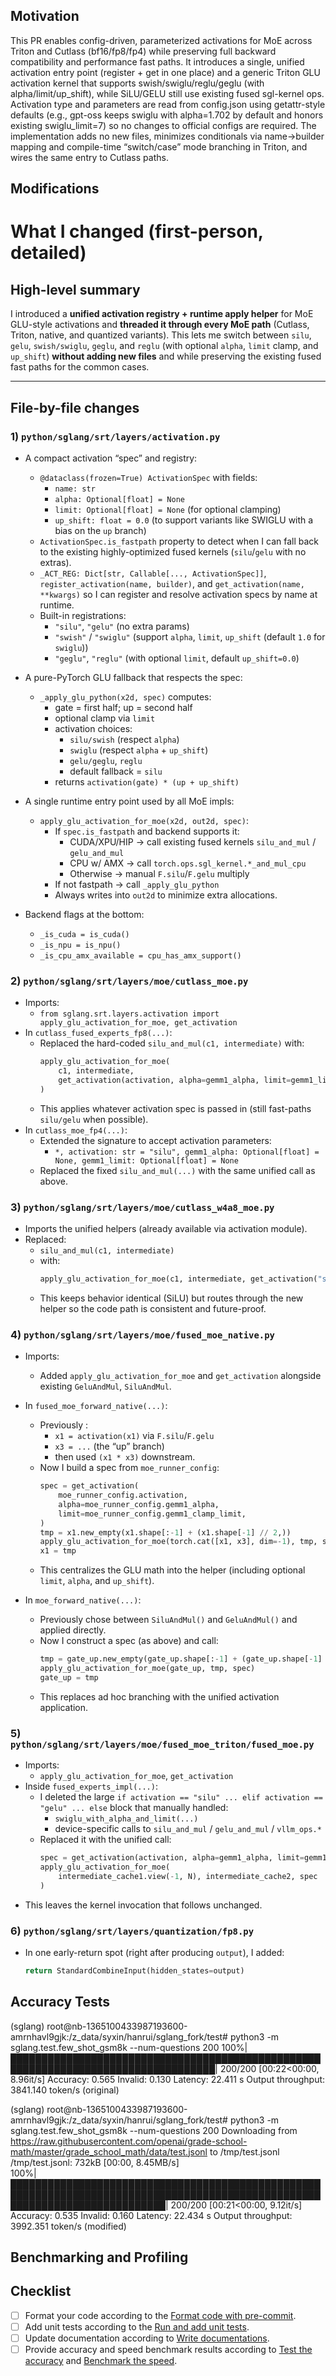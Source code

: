 <!-- Thank you for your contribution! Please follow these guidelines to enhance your pull request. If anything is unclear, submit your PR and reach out to maintainers for assistance. Join our Slack community at https://slack.sglang.ai to discuss further. -->

## Motivation

This PR enables config-driven, parameterized activations for MoE across Triton and Cutlass (bf16/fp8/fp4) while preserving full backward compatibility and performance fast paths. It introduces a single, unified activation entry point (register + get in one place) and a generic Triton GLU activation kernel that supports swish/swiglu/reglu/geglu (with alpha/limit/up_shift), while SiLU/GELU still use existing fused sgl-kernel ops. Activation type and parameters are read from config.json using getattr-style defaults (e.g., gpt-oss keeps swiglu with alpha=1.702 by default and honors existing swiglu_limit=7) so no changes to official configs are required. The implementation adds no new files, minimizes conditionals via name→builder mapping and compile-time “switch/case” mode branching in Triton, and wires the same entry to Cutlass paths.

## Modifications

# What I changed (first-person, detailed)

## High-level summary
I introduced a **unified activation registry + runtime apply helper** for MoE GLU-style activations and **threaded it through every MoE path** (Cutlass, Triton, native, and quantized variants). This lets me switch between `silu`, `gelu`, `swish/swiglu`, `geglu`, and `reglu` (with optional `alpha`, `limit` clamp, and `up_shift`) **without adding new files** and while preserving the existing fused fast paths for the common cases.

---

## File-by-file changes

### 1) `python/sglang/srt/layers/activation.py`
- A compact activation “spec” and registry:
  - `@dataclass(frozen=True) ActivationSpec` with fields:
    - `name: str`
    - `alpha: Optional[float] = None`
    - `limit: Optional[float] = None` (for optional clamping)
    - `up_shift: float = 0.0` (to support variants like SWIGLU with a bias on the `up` branch)
  - `ActivationSpec.is_fastpath` property to detect when I can fall back to the existing highly-optimized fused kernels (`silu`/`gelu` with no extras).
  - `_ACT_REG: Dict[str, Callable[..., ActivationSpec]]`, `register_activation(name, builder)`, and `get_activation(name, **kwargs)` so I can register and resolve activation specs by name at runtime.
  - Built-in registrations:
    - `"silu"`, `"gelu"` (no extra params)
    - `"swish"` / `"swiglu"` (support `alpha`, `limit`, `up_shift` (default `1.0` for `swiglu`))
    - `"geglu"`, `"reglu"` (with optional `limit`, default `up_shift=0.0`)

- A pure-PyTorch GLU fallback that respects the spec:
  - `_apply_glu_python(x2d, spec)` computes:
    - gate = first half; up = second half
    - optional clamp via `limit`
    - activation choices:
      - `silu/swish` (respect `alpha`)
      - `swiglu` (respect `alpha` + `up_shift`)
      - `gelu/geglu`, `reglu`
      - default fallback = `silu`
    - returns `activation(gate) * (up + up_shift)`

- A single runtime entry point used by all MoE impls:
  - `apply_glu_activation_for_moe(x2d, out2d, spec)`:
    - If `spec.is_fastpath` and backend supports it:
      - CUDA/XPU/HIP → call existing fused kernels `silu_and_mul` / `gelu_and_mul`
      - CPU w/ AMX → call `torch.ops.sgl_kernel.*_and_mul_cpu`
      - Otherwise → manual `F.silu`/`F.gelu` multiply
    - If not fastpath → call `_apply_glu_python`
    - Always writes into `out2d` to minimize extra allocations.

- Backend flags at the bottom:
  - `_is_cuda = is_cuda()`
  - `_is_npu = is_npu()`
  - `_is_cpu_amx_available = cpu_has_amx_support()`

### 2) `python/sglang/srt/layers/moe/cutlass_moe.py`
- Imports:
  - `from sglang.srt.layers.activation import apply_glu_activation_for_moe, get_activation`
- In `cutlass_fused_experts_fp8(...)`:
  - Replaced the hard-coded `silu_and_mul(c1, intermediate)` with:
    ```python
    apply_glu_activation_for_moe(
        c1, intermediate,
        get_activation(activation, alpha=gemm1_alpha, limit=gemm1_limit),
    )
    ```
  - This applies whatever activation spec is passed in (still fast-paths `silu/gelu` when possible).
- In `cutlass_moe_fp4(...)`:
  - Extended the signature to accept activation parameters:
    - `*, activation: str = "silu", gemm1_alpha: Optional[float] = None, gemm1_limit: Optional[float] = None`
  - Replaced the fixed `silu_and_mul(...)` with the same unified call as above.


### 3) `python/sglang/srt/layers/moe/cutlass_w4a8_moe.py`
- Imports the unified helpers (already available via activation module).
- Replaced:
  - `silu_and_mul(c1, intermediate)`
  - with:
    ```python
    apply_glu_activation_for_moe(c1, intermediate, get_activation("silu"))
    ```
  - This keeps behavior identical (SiLU) but routes through the new helper so the code path is consistent and future-proof.

### 4) `python/sglang/srt/layers/moe/fused_moe_native.py`
- Imports:
  - Added `apply_glu_activation_for_moe` and `get_activation` alongside existing `GeluAndMul`, `SiluAndMul`.
- In `fused_moe_forward_native(...)`:
  - Previously :
    - `x1 = activation(x1)` via `F.silu`/`F.gelu`
    - `x3 = ...` (the “up” branch)
    - then used `(x1 * x3)` downstream.
  - Now I build a spec from `moe_runner_config`:
    ```python
    spec = get_activation(
        moe_runner_config.activation,
        alpha=moe_runner_config.gemm1_alpha,
        limit=moe_runner_config.gemm1_clamp_limit,
    )
    tmp = x1.new_empty(x1.shape[:-1] + (x1.shape[-1] // 2,))
    apply_glu_activation_for_moe(torch.cat([x1, x3], dim=-1), tmp, spec)
    x1 = tmp
    ```
  - This centralizes the GLU math into the helper (including optional `limit`, `alpha`, and `up_shift`).

- In `moe_forward_native(...)`:
  - Previously chose between `SiluAndMul()` and `GeluAndMul()` and applied directly.
  - Now I construct a spec (as above) and call:
    ```python
    tmp = gate_up.new_empty(gate_up.shape[:-1] + (gate_up.shape[-1] // 2,))
    apply_glu_activation_for_moe(gate_up, tmp, spec)
    gate_up = tmp
    ```
  - This replaces ad hoc branching with the unified activation application.

### 5) `python/sglang/srt/layers/moe/fused_moe_triton/fused_moe.py`
- Imports:
  - `apply_glu_activation_for_moe`, `get_activation`
- Inside `fused_experts_impl(...)`:
  - I deleted the large `if activation == "silu" ... elif activation == "gelu" ... else` block that manually handled:
    - `swiglu_with_alpha_and_limit(...)`
    - device-specific calls to `silu_and_mul` / `gelu_and_mul` / `vllm_ops.*`
  - Replaced it with the unified call:
    ```python
    spec = get_activation(activation, alpha=gemm1_alpha, limit=gemm1_limit)
    apply_glu_activation_for_moe(
        intermediate_cache1.view(-1, N), intermediate_cache2, spec
    )
    ```
- This leaves the kernel invocation that follows unchanged.

### 6) `python/sglang/srt/layers/quantization/fp8.py`
- In one early-return spot (right after producing `output`), I added:
  ```python
  return StandardCombineInput(hidden_states=output)

## Accuracy Tests
(sglang) root@nb-1365100433987193600-amrnhavl9gjk:/z_data/syxin/hanrui/sglang_fork/test# python3 -m sglang.test.few_shot_gsm8k --num-questions 200
100%|███████████████████████████████████████████████████████████████████████████████████| 200/200 [00:22<00:00,  8.96it/s]
Accuracy: 0.565
Invalid: 0.130
Latency: 22.411 s
Output throughput: 3841.140 token/s (original)

(sglang) root@nb-1365100433987193600-amrnhavl9gjk:/z_data/syxin/hanrui/sglang_fork/test# python3 -m sglang.test.few_shot_gsm8k --num-questions 200
Downloading from https://raw.githubusercontent.com/openai/grade-school-math/master/grade_school_math/data/test.jsonl to /tmp/test.jsonl
/tmp/test.jsonl: 732kB [00:00, 8.45MB/s]                                                                                                                            
100%|█████████████████████████████████████████████████████████████████████████████████████████████████████████████████████████████| 200/200 [00:21<00:00,  9.12it/s]
Accuracy: 0.535
Invalid: 0.160
Latency: 22.434 s
Output throughput: 3992.351 token/s (modified)

## Benchmarking and Profiling

<!-- If this pull request impacts inference speed, provide benchmarking and profiling results. -->

## Checklist

- [ ] Format your code according to the [Format code with pre-commit](https://docs.sglang.ai/developer_guide/contribution_guide.html#format-code-with-pre-commit).
- [ ] Add unit tests according to the [Run and add unit tests](https://docs.sglang.ai/developer_guide/contribution_guide.html#run-and-add-unit-tests).
- [ ] Update documentation according to [Write documentations](https://docs.sglang.ai/developer_guide/contribution_guide.html#write-documentations).
- [ ] Provide accuracy and speed benchmark results according to [Test the accuracy](https://docs.sglang.ai/developer_guide/contribution_guide.html#test-the-accuracy) and [Benchmark the speed](https://docs.sglang.ai/developer_guide/contribution_guide.html#benchmark-the-speed).
